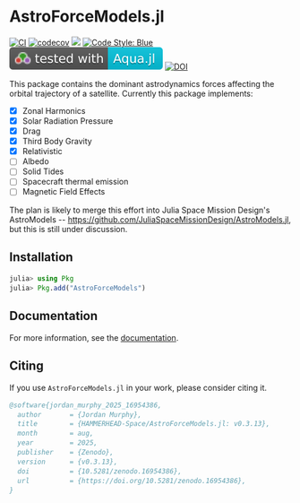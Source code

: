 # AstroForceModels.jl

[![CI](https://github.com/jmurphy6895/AstroForceModels.jl/actions/workflows/CI.yml/badge.svg?branch=master)](https://github.com/jmurphy6895/AstroForceModels.jl/actions/workflows/CI.yml?query=branch%3Amaster)
[![codecov](https://codecov.io/gh/jmurphy6895/AstroForceModels.jl/branch/main/graph/badge.svg?token=47G4OLV6PD)](https://codecov.io/gh/jmurphy6895/AstroForceModels.jl)
[![](https://img.shields.io/badge/docs-stable-blue.svg)][docs-stable-url]
[![Code Style: Blue](https://img.shields.io/badge/code%20style-blue-4495d1.svg)](https://github.com/invenia/BlueStyle)
[![Aqua QA](https://raw.githubusercontent.com/JuliaTesting/Aqua.jl/master/badge.svg)](https://github.com/JuliaTesting/Aqua.jl)
[![DOI](https://zenodo.org/badge/762543633.svg)](https://doi.org/10.5281/zenodo.16954385)

This package contains the dominant astrodynamics forces affecting the orbital trajectory of a satellite. Currently this package implements:
- [x] Zonal Harmonics
- [x] Solar Radiation Pressure
- [x] Drag
- [x] Third Body Gravity
- [x] Relativistic
- [ ] Albedo
- [ ] Solid Tides
- [ ] Spacecraft thermal emission
- [ ] Magnetic Field Effects

The plan is likely to merge this effort into Julia Space Mission Design's AstroModels -- https://github.com/JuliaSpaceMissionDesign/AstroModels.jl, but this is still under discussion.

## Installation

```julia
julia> using Pkg
julia> Pkg.add("AstroForceModels")
```

## Documentation

For more information, see the [documentation][docs-dev-url].

## Citing

If you use `AstroForceModels.jl` in your work, please consider citing it.

```bibtex
@software{jordan_murphy_2025_16954386,
  author       = {Jordan Murphy},
  title        = {HAMMERHEAD-Space/AstroForceModels.jl: v0.3.13},
  month        = aug,
  year         = 2025,
  publisher    = {Zenodo},
  version      = {v0.3.13},
  doi          = {10.5281/zenodo.16954386},
  url          = {https://doi.org/10.5281/zenodo.16954386},
}
```

[docs-dev-url]: https://HAMMERHEAD-Space.github.io/AstroForceModels.jl/stable/
[docs-stable-url]: https://HAMMERHEAD-Space.github.io/AstroForceModels.jl/stable/
